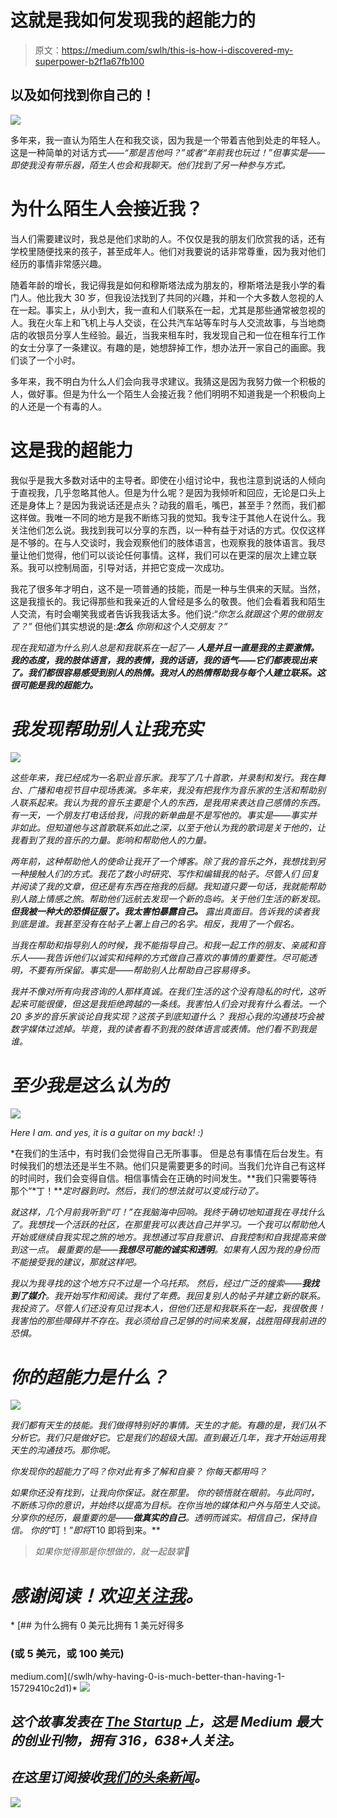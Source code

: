 # 这就是我如何发现我的超能力的

> 原文：<https://medium.com/swlh/this-is-how-i-discovered-my-superpower-b2f1a67fb100>

## 以及如何找到你自己的！

![](img/43c62c5b30d1b2910c09e32bab0cae5d.png)

多年来，我一直认为陌生人在和我交谈，因为我是一个带着吉他到处走的年轻人。这是一种简单的对话方式——*“那是吉他吗？”*或者*“年前我也玩过！”但事实是——即使我没有带乐器，陌生人也会和我聊天。他们找到了另一种参与方式。*

# 为什么陌生人会接近我？

当人们需要建议时，我总是他们求助的人。不仅仅是我的朋友们欣赏我的话，还有学校里随便找来的孩子，甚至成年人。他们对我要说的话非常尊重，因为我对他们经历的事情非常感兴趣。

随着年龄的增长，我记得我是如何和穆斯塔法成为朋友的，穆斯塔法是我小学的看门人。他比我大 30 岁，但我设法找到了共同的兴趣，并和一个大多数人忽视的人在一起。事实上，从小到大，我一直和人们联系在一起，尤其是那些通常被忽视的人。我在火车上和飞机上与人交谈，在公共汽车站等车时与人交流故事，与当地商店的收银员分享人生经验。最近，当我来租车时，我发现自己和一位在租车行工作的女士分享了一条建议。有趣的是，她想辞掉工作，想办法开一家自己的画廊。我们谈了一个小时。

多年来，我不明白为什么人们会向我寻求建议。我猜这是因为我努力做一个积极的人，做好事。但是为什么一个陌生人会接近我？他们明明不知道我是一个积极向上的人还是一个有毒的人。

# 这是我的超能力

我似乎是我大多数对话中的主导者。即使在小组讨论中，我也注意到说话的人倾向于直视我，几乎忽略其他人。但是为什么呢？是因为我倾听和回应，无论是口头上还是身体上？是因为我说话还是点头？动我的眉毛，嘴巴，甚至手？然而，我们都这样做。我唯一不同的地方是我不断练习我的觉知。我专注于其他人在说什么。我关注他们怎么说。我找到我可以分享的东西，以一种有益于对话的方式。仅仅这样是不够的。在与人交谈时，我会观察他们的肢体语言，也观察我的肢体语言。我尽量让他们觉得，他们可以谈论任何事情。这样，我们可以在更深的层次上建立联系。我可以控制局面，引导对话，并把它变成一次成功。

我花了很多年才明白，这不是一项普通的技能，而是一种与生俱来的天赋。当然，这是我擅长的。我记得那些和我亲近的人曾经是多么的敬畏。他们会看着我和陌生人交流，有时会嘲笑我或者告诉我我话太多。他们说:“*你怎么就跟这个男的做朋友了？”* 但他们其实想说的是:****怎么*** *你刚和这个人交朋友？”**

*现在我知道为什么别人总是和我联系在一起了—
**人是并且一直是我的主要激情。我的态度，我的肢体语言，我的表情，我的话语，我的语气——它们都表现出来了。我们都很容易感受到别人的热情。我对人的热情帮助我与每个人建立联系。这很可能是我的超能力。***

# *我发现帮助别人让我充实*

*![](img/602eec919efabf3448fecfc0b54d30ce.png)*

*这些年来，我已经成为一名职业音乐家。我写了几十首歌，并录制和发行。我在舞台、广播和电视节目中现场表演。多年来，我没有把我作为音乐家的生活和帮助别人联系起来。我认为我的音乐主要是个人的东西，是我用来表达自己感情的东西。有一天，一个朋友打电话给我，问我的新单曲是不是写他的。事实是——事实并非如此。但知道他与这首歌联系如此之深，以至于他认为我的歌词是关于他的，让我看到了我的音乐的力量。影响和帮助他人的力量。*

*两年前，这种帮助他人的使命让我开了一个博客。除了我的音乐之外，我想找到另一种接触人们的方式。我花了数小时研究、写作和编辑我的帖子。尽管人们
回复并阅读了我的文章，但还是有东西在拖我的后腿。我知道只要一句话，我就能帮助别人踏上情感之旅。帮助他们远航去发现一个新的岛屿。关于他们生活的新发现。
**但我被一种大的恐惧征服了。我太害怕暴露自己。** 露出真面目。告诉我的读者我到底是谁。我甚至没有在帖子上署上自己的名字。相反，我用了一个假名。*

*当我在帮助和指导别人的时候，我不能指导自己。和我一起工作的朋友、亲戚和音乐人——我告诉他们以诚实和纯粹的方式做自己喜欢的事情的重要性。尽可能透明，不要有所保留。事实是——帮助别人比帮助自己容易得多。*

*我并不像对所有向我咨询的人那样真诚。在我们生活的这个没有隐私的时代，这听起来可能很傻，但这是我拒绝跨越的一条线。我害怕人们会对我有什么看法。一个 20 多岁的音乐家谈论自我实现？这孩子到底知道什么？
我担心我的沟通技巧会被数字媒体过滤掉。毕竟，我的读者看不到我的肢体语言或表情。他们看不到我是谁。*

# *至少我是这么认为的*

*![](img/2b0a136ba83dae10d68877c60fc3bf42.png)*

*Here I am. and yes, it is a guitar on my back! :)*

*在我们的生活中，有时我们会觉得自己无所事事。
但是总有事情在后台发生。有时候我们的想法还是半生不熟。他们只是需要更多的时间。当我们允许自己有这样的时间时，我们会变得自信。相信事情会在正确的时间发生。**我们只需要等待那个“*丁！***定时器到时。然后，我们的想法就可以变成行动了。*

*就这样，几个月前我听到“叮！”在我脑海中回响。我终于确切地知道我在寻找什么了。我想找一个活跃的社区，在那里我可以表达自己并学习。一个我可以帮助他人开始或继续自我实现之旅的地方。我想通过写自我意识、自我控制和自我提高来做到这一点。
最重要的是——**我想尽可能的诚实和透明**。如果有人因为我的身份而不能接受我的建议，那就这样吧。*

*我以为我寻找的这个地方只不过是一个乌托邦。
然后，经过广泛的搜索——**我找到了媒介**。我开始写作和阅读。我付了年费。我回复别人的帖子并建立新的联系。我投资了。尽管人们还没有见过我本人，但他们还是和我联系在一起，我很敬畏！我害怕的那些障碍并不存在。我必须给自己足够的时间来发展，战胜阻碍我前进的恐惧。*

# *你的超能力是什么？*

*![](img/c3afc65ab137c3d9204861640df10c3d.png)*

*我们都有天生的技能。我们做得特别好的事情。天生的才能。有趣的是，我们从不分析它。我们只是做好它。它是我们的超级大国。直到最近几年，我才开始运用我天生的沟通技巧。那你呢。*

*你发现你的超能力了吗？你对此有多了解和自豪？
你每天都用吗？*

*如果你还没有找到，让我向你保证。就在那里。
你的顿悟就在眼前。与此同时，不断练习你的意识，并始终以提高为目标。在你当地的媒体和户外与陌生人交谈。分享你的经历，最重要的是——**做真实的自己**。透明而诚实。相信自己，保持自信。
你的*“叮！”*即将*T10 即将到来。**

> *如果你觉得那是你想做的，就一起鼓掌👏*

# *感谢阅读！欢迎[关注我](/@saaroron)。*

*[](/swlh/why-having-0-is-much-better-than-having-1-15729410c2d1) [## 为什么拥有 0 美元比拥有 1 美元好得多

### (或 5 美元，或 100 美元)

medium.com](/swlh/why-having-0-is-much-better-than-having-1-15729410c2d1)* *[![](img/308a8d84fb9b2fab43d66c117fcc4bb4.png)](https://medium.com/swlh)*

## *这个故事发表在 [The Startup](https://medium.com/swlh) 上，这是 Medium 最大的创业刊物，拥有 316，638+人关注。*

## *在这里订阅接收[我们的头条新闻](http://growthsupply.com/the-startup-newsletter/)。*

*[![](img/b0164736ea17a63403e660de5dedf91a.png)](https://medium.com/swlh)*